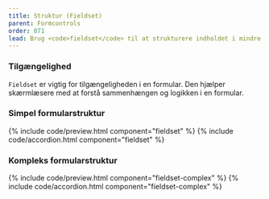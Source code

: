 ```yaml
---
title: Struktur (Fieldset)
parent: Formcontrols
order: 071
lead: Brug <code>fieldset</code> til at strukturere indholdet i mindre grupperinger. Dette er både godt for skærmlæsere og overblikket.
---
```

<section>
  <h3 class="h4">Tilgængelighed</h3>
  <p><code>Fieldset</code> er vigtig for tilgængeligheden i en formular. Den hjælper skærmlæsere med at forstå sammenhængen og logikken i en formular.</p>
</section>

<h3>Simpel formularstruktur</h3>
{% include code/preview.html component="fieldset" %}
{% include code/accordion.html component="fieldset" %}

<h3>Kompleks formularstruktur</h3>
{% include code/preview.html component="fieldset-complex" %}
{% include code/accordion.html component="fieldset-complex" %}
